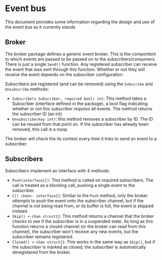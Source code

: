 # Event bus

This document provides some information regarding the design and use of the event bus as it currently stands

## Broker

The broker package defines a generic event broker. This is the compontent to which events are passed to be passed on to the subscribers/consumers. There is just a single `Send()` function. Any registered subscriber can receive the event that was sent through this function. Whether or not they will receive the event depends on the subscriber configuration.

Subscribers are registered (and can be removed) using the `Subscribe` and `Unsubscribe` methods:

* `Subscribe(s Subscriber, required bool) int`: This method takes a Subscriber (interface defined in the package), a bool flag indicating whether or not this subscriber _requires_ all events. The method returns the subscriber ID (an int)
* `Unsubscribe(key int)`: this method removes a subscriber by ID. The ID can be reused from that point on. If the subscriber has already been removed, this call is a noop.

The broker will check the its context every time it tries to send an event to a subscriber.

## Subscribers

Subscribers implement an interface with 4 methods:

* `Push(interface{})`: This method is called on _required_ subscribers. The call is treated as a blocking call, pushing a single event to the subscriber.
* `C() chan<- interface{}`: Similar to the `Push` method, only the broker _attempts_ to push the event onto the subscriber channel, but if the channel is not being read from, or its buffer is full, the event is skipped instead.
* `Skip() <-chan struct{}`: This method returns a channel that the broker checks to see if the subscriber is in a suspended state. As long as this function returns a closed channel (or the broker can read from this channel), the subscriber won't receive any new events, but the subscriber remains registered.
* `Closed() <-chan struct{}`: This works in the same way as `Skip()`, but if the subscriber is marked as closed, the subscriber is automatically deregistered from the broker.

